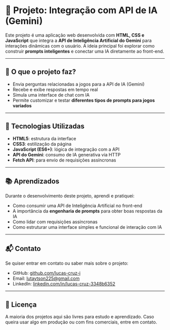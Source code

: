 # 🤖 Projeto: Integração com API de IA (Gemini)

Este projeto é uma aplicação web desenvolvida com **HTML, CSS e JavaScript** que integra a **API de Inteligência Artificial do Gemini** para interações dinâmicas com o usuário. A ideia principal foi explorar como construir **prompts inteligentes** e conectar uma IA diretamente ao front-end.

---

## 🧠 O que o projeto faz?

- Envia perguntas relacionadas a jogos para a API de IA (Gemini)
- Recebe e exibe respostas em tempo real
- Simula uma interface de chat com IA
- Permite customizar e testar **diferentes tipos de prompts para jogos variados**

---

## 🚀 Tecnologias Utilizadas

- **HTML5**: estrutura da interface
- **CSS3**: estilização da página
- **JavaScript (ES6+)**: lógica de integração com a API
- **API do Gemini**: consumo de IA generativa via HTTP
- **Fetch API**: para envio de requisições assíncronas

---

## 📚 Aprendizados

Durante o desenvolvimento deste projeto, aprendi e pratiquei:

- Como consumir uma API de Inteligência Artificial no front-end
- A importância da **engenharia de prompts** para obter boas respostas da IA
- Como lidar com requisições assíncronas
- Como estruturar uma interface simples e funcional de interação com IA

---

## 📬 Contato

Se quiser entrar em contato ou saber mais sobre o projeto:

- GitHub: [github.com/lucas-cruz-i](https://github.com/lucas-cruz-i)
- Email: lutaytson225@gmail.com
- LinkedIn: [linkedin.com/in/lucas-cruz-3348b6352](https://www.linkedin.com/in/lucas-cruz-3348b6352/?originalSubdomain=br)

---

## 📄 Licença

A maioria dos projetos aqui são livres para estudo e aprendizado. Caso queira usar algo em produção ou com fins comerciais, entre em contato.
